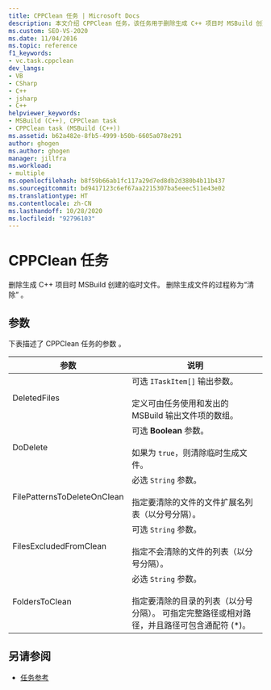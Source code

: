 ```yaml
---
title: CPPClean 任务 | Microsoft Docs
description: 本文介绍 CPPClean 任务，该任务用于删除生成 C++ 项目时 MSBuild 创建的临时文件。
ms.custom: SEO-VS-2020
ms.date: 11/04/2016
ms.topic: reference
f1_keywords:
- vc.task.cppclean
dev_langs:
- VB
- CSharp
- C++
- jsharp
- C++
helpviewer_keywords:
- MSBuild (C++), CPPClean task
- CPPClean task (MSBuild (C++))
ms.assetid: b62a482e-8fb5-4999-b50b-6605a078e291
author: ghogen
ms.author: ghogen
manager: jillfra
ms.workload:
- multiple
ms.openlocfilehash: b8f59b66ab1fc117a29d7ed8db2d380b4b11b437
ms.sourcegitcommit: bd9417123c6ef67aa2215307ba5eeec511e43e02
ms.translationtype: HT
ms.contentlocale: zh-CN
ms.lasthandoff: 10/28/2020
ms.locfileid: "92796103"
---
```

# <a name="cppclean-task"></a>CPPClean 任务

删除生成 C++ 项目时 MSBuild 创建的临时文件。 删除生成文件的过程称为“清除”  。

## <a name="parameters"></a>参数

 下表描述了 CPPClean 任务的参数  。

|参数|说明|
|---------------|-----------------|
|DeletedFiles |可选 `ITaskItem[]` 输出参数。<br /><br /> 定义可由任务使用和发出的 MSBuild 输出文件项的数组。|
|DoDelete |可选 **Boolean** 参数。<br /><br /> 如果为 `true`，则清除临时生成文件。|
|FilePatternsToDeleteOnClean |必选 `String` 参数。<br /><br /> 指定要清除的文件的文件扩展名列表（以分号分隔）。|
|FilesExcludedFromClean |可选 `String` 参数。<br /><br /> 指定不会清除的文件的列表（以分号分隔）。|
|FoldersToClean |必选 `String` 参数。<br /><br /> 指定要清除的目录的列表（以分号分隔）。 可指定完整路径或相对路径，并且路径可包含通配符 (*)。|

## <a name="see-also"></a>另请参阅

- [任务参考](../msbuild/msbuild-task-reference.md)
